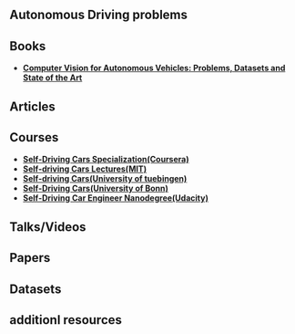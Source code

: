 ## Autonomous Driving problems
## Books
   * **[Computer Vision for Autonomous Vehicles: Problems, Datasets and State of the Art](https://arxiv.org/pdf/1704.05519.pdf)**
## Articles 
## Courses
  * **[Self-Driving Cars Specialization(Coursera)](https://www.coursera.org/specializations/self-driving-cars)**
  * **[Self-driving Cars Lectures(MIT)](https://www.youtube.com/watch?v=sRxaMDDMWQQ&list=PLrAXtmErZgOeY0lkVCIVafdGFOTi45amq)**
  * **[Self-driving Cars(University of tuebingen)](https://www.youtube.com/watch?v=wAaSJUAKPuY&list=PL05umP7R6ij321zzKXK6XCQXAaaYjQbzr)**
  * **[Self-Driving Cars(University of Bonn)](https://www.youtube.com/watch?v=EBFlmHqgezM&list=PLgnQpQtFTOGQo2Z_ogbonywTg8jxCI9pD)**
  * **[Self-Driving Car Engineer Nanodegree(Udacity)](https://www.udacity.com/course/self-driving-car-engineer-nanodegree--nd0013)**
## Talks/Videos
## Papers
## Datasets
## additionl resources 
